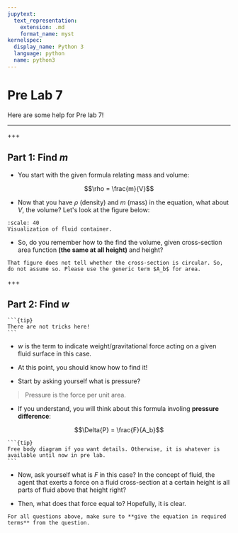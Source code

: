 ```yaml
---
jupytext:
  text_representation:
    extension: .md
    format_name: myst
kernelspec:
  display_name: Python 3
  language: python
  name: python3
---
```


# Pre Lab 7

Here are some help for Pre lab 7!
___

+++

## Part 1: Find $m$

- You start with the given formula relating mass and volume:

$$\rho = \frac{m}{V}$$

- Now that you have $\rho$ (density) and $m$ (mass) in the equation, what about $V$, the volume? Let's look at the figure below:

```{figure} ../../images/lab7/battery_lab7.jpeg
:scale: 40
Visualization of fluid container.
```

- So, do you remember how to the find the volume, given cross-section area function **(the same at all height)** and height?

```{caution}
That figure does not tell whether the cross-section is circular. So, do not assume so. Please use the generic term $A_b$ for area.
```

+++

## Part 2: Find $w$

````{margin}
```{tip}
There are not tricks here!
```
````

- $w$ is the term to indicate weight/gravitational force acting on a given fluid surface in this case.

- At this point, you should know how to find it!

- Start by asking yourself what is pressure?

> Pressure is the force per unit area.

- If you understand, you will think about this formula involing **pressure difference**:

$$\Delta{P} = \frac{F}{A_b}$$

````{margin}
```{tip}
Free body diagram if you want details. Otherwise, it is whatever is available until now in pre lab.
```
````

- Now, ask yourself what is $F$ in this case? In the concept of fluid, the agent that exerts a force on a fluid cross-section at a certain height is all parts of fluid above that height right?

- Then, what does that force equal to? Hopefully, it is clear.

```{caution}
For all questions above, make sure to **give the equation in required terms** from the question.
```
